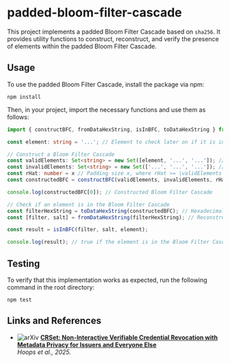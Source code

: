# padded-bloom-filter-cascade

This project implements a padded Bloom Filter Cascade based on `sha256`. It provides utility functions to construct, reconstruct, and verify the presence of elements within the padded Bloom Filter Cascade.

## Usage
To use the padded Bloom Filter Cascade, install the package via npm:
```
npm install 
```

Then, in your project, import the necessary functions and use them as follows:

```typescript
import { constructBFC, fromDataHexString, isInBFC, toDataHexString } from 'padded-bloom-filter-cascade';

const element: string = '...'; // Element to check later on if it is in the Bloom Filter Cascade

// Construct a Bloom Filter Cascade
const validElements: Set<string> = new Set([element, '...', '...']); // Set of valid elements
const invalidElements: Set<string> = new Set(['...', '...', '...']); // Set of invalid elements
const rHat: number = x // Padding size x, where rHat >= |validElements|
const constructedBFC = constructBFC(validElements, invalidElements, rHat); // returns [filter, salt]

console.log(constructedBFC[0]); // Constructed Bloom Filter Cascade

// Check if an element is in the Bloom Filter Cascade
const filterHexString = toDataHexString(constructedBFC); // Hexadecimal string representing the Bloom Filter Cascade
const [filter, salt] = fromDataHexString(filterHexString); // Reconstruct the Bloom Filter Cascade from the hexadecimal string

const result = isInBFC(filter, salt, element);

console.log(result); // true if the element is in the Bloom Filter Cascade, false otherwise
```

## Testing
To verify that this implementation works as expected, run the following command in the root directory:
```
npm test
```

## Links and References
- ![arXiv](https://img.shields.io/badge/arXiv-2501.17089-b31b1b.svg) 
  **[CRSet: Non-Interactive Verifiable Credential Revocation with Metadata Privacy for Issuers and Everyone Else](https://arxiv.org/abs/2501.17089)**  
  *Hoops et al., 2025.*
